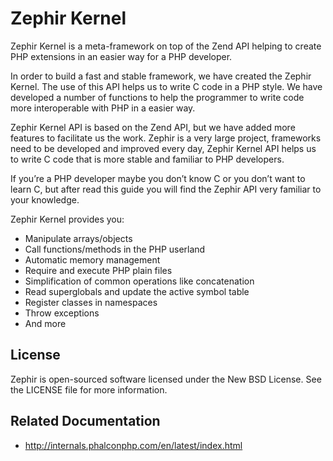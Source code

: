 Zephir Kernel
==============

Zephir Kernel is a meta-framework on top of the Zend API helping to create PHP extensions in an easier way
for a PHP developer.

In order to build a fast and stable framework, we have created the Zephir Kernel. The use of
this API helps us to write C code in a PHP style. We have developed a number of functions to help the
programmer to write code more interoperable with PHP in a easier way.

Zephir Kernel API is based on the Zend API, but we have added more features to facilitate us the work.
Zephir is a very large project, frameworks need to be developed and improved every day, Zephir Kernel API
helps us to write C code that is more stable and familiar to PHP developers.

If you’re a PHP developer maybe you don’t know C or you don’t want to learn C, but after read this guide
you will find the Zephir API very familiar to your knowledge.

Zephir Kernel provides you:

* Manipulate arrays/objects
* Call functions/methods in the PHP userland
* Automatic memory management
* Require and execute PHP plain files
* Simplification of common operations like concatenation
* Read superglobals and update the active symbol table
* Register classes in namespaces
* Throw exceptions
* And more

License
-------
Zephir is open-sourced software licensed under the New BSD License. See the LICENSE file for more information.

Related Documentation
---------------------
* http://internals.phalconphp.com/en/latest/index.html